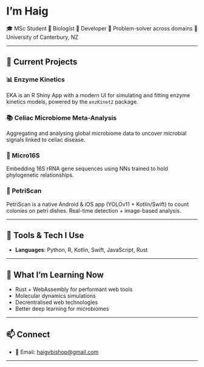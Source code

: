 # I’m Haig

🎓 MSc Student
🧬 Biologist
🤖 Developer
🧩 Problem-solver across domains
📍 University of Canterbury, NZ

---

## 🚀 Current Projects

### 📊 Enzyme Kinetics  
EKA is an R Shiny App with a modern UI for simulating and fitting enzyme kinetics models, powered by the `enzKinet2` package.

### 📚 Celiac Microbiome Meta-Analysis  
Aggregating and analysing global microbiome data to uncover microbial signals linked to celiac disease.

### 🧬 Micro16S  
Embedding 16S rRNA gene sequences using NNs trained to hold phylogenetic relationships.

### 🧫 PetriScan
PetriScan is a native Android & iOS app (YOLOv11 + Kotlin/Swift) to count colonies on petri dishes. Real-time detection + image-based analysis.

---

## 🧰 Tools & Tech I Use

- **Languages**: Python, R, Kotlin, Swift, JavaScript, Rust

---

## 🌱 What I’m Learning Now

- Rust + WebAssembly for performant web tools
- Molecular dynamics simulations
- Decrentralised web technologies
- Better deep learning for microbiomes

---

## 📫 Connect

- 💌 Email: [haigvbishop@gmail.com](mailto:haigvbishop@gmail.com)  

---
